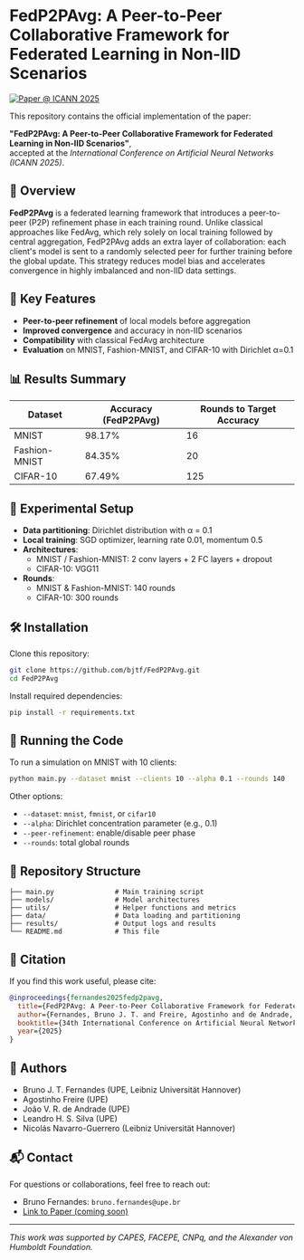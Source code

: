 # FedP2PAvg: A Peer-to-Peer Collaborative Framework for Federated Learning in Non-IID Scenarios

[![Paper @ ICANN 2025](https://img.shields.io/badge/ICANN%202025-Accepted-blue)](https://link_to_paper_if_available)

This repository contains the official implementation of the paper:

**"FedP2PAvg: A Peer-to-Peer Collaborative Framework for Federated Learning in Non-IID Scenarios"**,  
accepted at the *International Conference on Artificial Neural Networks (ICANN 2025)*.

## 📌 Overview

**FedP2PAvg** is a federated learning framework that introduces a peer-to-peer (P2P) refinement phase in each training round. Unlike classical approaches like FedAvg, which rely solely on local training followed by central aggregation, FedP2PAvg adds an extra layer of collaboration: each client's model is sent to a randomly selected peer for further training before the global update. This strategy reduces model bias and accelerates convergence in highly imbalanced and non-IID data settings.

## 🧠 Key Features

- **Peer-to-peer refinement** of local models before aggregation
- **Improved convergence** and accuracy in non-IID scenarios
- **Compatibility** with classical FedAvg architecture
- **Evaluation** on MNIST, Fashion-MNIST, and CIFAR-10 with Dirichlet α=0.1

## 📊 Results Summary

| Dataset        | Accuracy (FedP2PAvg) | Rounds to Target Accuracy |
|----------------|----------------------|----------------------------|
| MNIST          | 98.17%               | 16                         |
| Fashion-MNIST  | 84.35%               | 20                         |
| CIFAR-10       | 67.49%               | 125                        |

## 🧪 Experimental Setup

- **Data partitioning**: Dirichlet distribution with α = 0.1
- **Local training**: SGD optimizer, learning rate 0.01, momentum 0.5
- **Architectures**:
  - MNIST / Fashion-MNIST: 2 conv layers + 2 FC layers + dropout
  - CIFAR-10: VGG11
- **Rounds**:
  - MNIST & Fashion-MNIST: 140 rounds
  - CIFAR-10: 300 rounds

## 🛠️ Installation

Clone this repository:

```bash
git clone https://github.com/bjtf/FedP2PAvg.git
cd FedP2PAvg
```

Install required dependencies:

```bash
pip install -r requirements.txt
```

## 🚀 Running the Code

To run a simulation on MNIST with 10 clients:

```bash
python main.py --dataset mnist --clients 10 --alpha 0.1 --rounds 140
```

Other options:

- `--dataset`: `mnist`, `fmnist`, or `cifar10`
- `--alpha`: Dirichlet concentration parameter (e.g., 0.1)
- `--peer-refinement`: enable/disable peer phase
- `--rounds`: total global rounds

## 📂 Repository Structure

```
├── main.py               # Main training script
├── models/               # Model architectures
├── utils/                # Helper functions and metrics
├── data/                 # Data loading and partitioning
├── results/              # Output logs and results
└── README.md             # This file
```

## 🧩 Citation

If you find this work useful, please cite:

```bibtex
@inproceedings{fernandes2025fedp2pavg,
  title={FedP2PAvg: A Peer-to-Peer Collaborative Framework for Federated Learning in Non-IID Scenarios},
  author={Fernandes, Bruno J. T. and Freire, Agostinho and de Andrade, João V. R. and Silva, Leandro H. S. and Navarro-Guerrero, Nicolás},
  booktitle={34th International Conference on Artificial Neural Networks (ICANN)},
  year={2025}
}
```

## 👥 Authors

- Bruno J. T. Fernandes (UPE, Leibniz Universität Hannover)
- Agostinho Freire (UPE)
- João V. R. de Andrade (UPE)
- Leandro H. S. Silva (UPE)
- Nicolás Navarro-Guerrero (Leibniz Universität Hannover)

## 📬 Contact

For questions or collaborations, feel free to reach out:

- Bruno Fernandes: `bruno.fernandes@upe.br`
- [Link to Paper (coming soon)](https://...)

---

*This work was supported by CAPES, FACEPE, CNPq, and the Alexander von Humboldt Foundation.*
